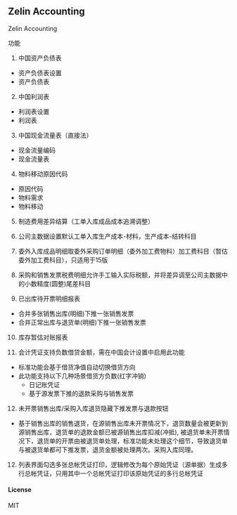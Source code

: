 ## Zelin Accounting

Zelin Accounting

功能
1. 中国资产负债表
  - 资产负债表设置
  - 资产负债表

2. 中国利润表
  - 利润表设置
  - 利润表

3. 中国现金流量表（直接法）
  - 现金流量编码
  - 现金流量表

4. 物料移动原因代码
  - 原因代码
  - 物料需求
  - 物料移动

5. 制造费用差异结算（工单入库成品成本追溯调整）

6. 公司主数据设置默认工单入库生产成本-材料，生产成本-结转科目

7. 委外入库成品明细取委外采购订单明细（委外加工费物料）加工费科目（暂估委外加工费科目），只适用于15版

8. 采购和销售发票税费明细允许手工输入实际税额，并将差异调至公司主数据中的小数精度(圆整)尾差科目

9. 已出库待开票明细报表
  - 合并多张销售出库(明细)下推一张销售发票
  - 合并正常出库与退货单(明细)下推一张销售发票

10. 库存暂估对账报表

11. 会计凭证支持负数借贷金额，需在中国会计设置中启用此功能
  - 标准功能会基于借货净值自动切换借货方向
  - 此功能支持以下几种场景借货方负数(红字冲销)
    - 日记账凭证
    - 基于源发票下推的退款采购与销售发票

12. 未开票销售出库/采购入库退货隐藏下推发票与退款按钮
- 基于销售出库的销售退货，在源销售出库未开票情况下，退货数量会被更新到源销售出库，退货单的退款金额已被源销售出库扣减(冲抵), 被退货单未开票情况下，退货单的开票由被退货单处理，标准功能未处理这个细节，导致退货单与被退货单都可下推发票，退货金额被处理两次。采购入库同理。

12. 列表界面勾选多张总帐凭证打印，逻辑修改为每个原始凭证（源单据）生成多行总帐凭证，只用其中一个总帐凭证打印该原始凭证的多行总帐凭证

#### License

MIT